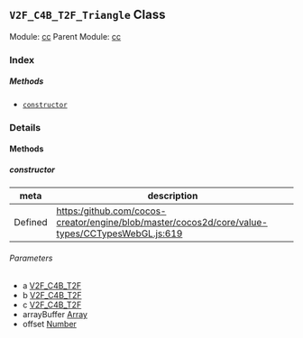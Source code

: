 ## `V2F_C4B_T2F_Triangle` Class



Module: [cc](../modules/cc.md)
Parent Module: [cc](../modules/cc.md)






### Index



##### Methods

  - [`constructor`](#constructor) 



### Details




<!-- Method Block -->
#### Methods


##### constructor



| meta | description |
|------|-------------|
| Defined | [https:/github.com/cocos-creator/engine/blob/master/cocos2d/core/value-types/CCTypesWebGL.js:619](https:/github.com/cocos-creator/engine/blob/master/cocos2d/core/value-types/CCTypesWebGL.js#L619) |

###### Parameters
- a <a href="../classes/V2F_C4B_T2F.html" class="crosslink">V2F_C4B_T2F</a> 
- b <a href="../classes/V2F_C4B_T2F.html" class="crosslink">V2F_C4B_T2F</a> 
- c <a href="../classes/V2F_C4B_T2F.html" class="crosslink">V2F_C4B_T2F</a> 
- arrayBuffer <a href="https://developer.mozilla.org/en/JavaScript/Reference/Global_Objects/Array" class="crosslink external" target="_blank">Array</a> 
- offset <a href="https://developer.mozilla.org/en/JavaScript/Reference/Global_Objects/Number" class="crosslink external" target="_blank">Number</a> 



